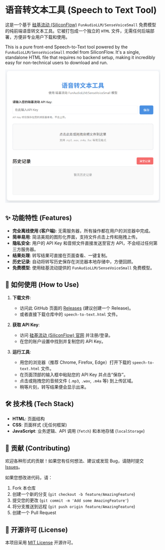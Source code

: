 # 语音转文本工具 (Speech to Text Tool)

这是一个基于 [硅基流动 (SiliconFlow)](https://siliconflow.cn/) `FunAudioLLM/SenseVoiceSmall` 免费模型的纯前端语音转文本工具。它被打包成一个独立的 `HTML` 文件，无需任何后端部署，方便非专业用户下载和使用。

This is a pure front-end Speech-to-Text tool powered by the `FunAudioLLM/SenseVoiceSmall` model from SiliconFlow. It's a single, standalone HTML file that requires no backend setup, making it incredibly easy for non-technical users to download and run.

![工具界面截图](./screenshots/1.png)  


## ✨ 功能特性 (Features)

* **完全离线使用 (客户端)**: 无需服务器，所有操作都在用户的浏览器中完成。
* **简单易用**: 简洁美观的图形化界面，支持文件点击上传和拖拽上传。
* **隐私安全**: 用户的 API Key 和音频文件直接发送至官方 API，不会经过任何第三方服务器。
* **结果处理**: 转写结果可直接在页面查看、一键复制。
* **历史记录**: 自动将转写历史保存在浏览器本地存储中，方便回顾。
* **免费模型**: 使用硅基流动提供的 `FunAudioLLM/SenseVoiceSmall` 免费模型。

## 🚀 如何使用 (How to Use)

1.  **下载文件**:
    * 访问此 GitHub 页面的 [Releases](https://github.com/your-username/your-repo-name/releases) (建议创建一个 Release)。
    * 或者直接下载仓库中的 `speech-to-text.html` 文件。

2.  **获取 API Key**:
    * 访问 [硅基流动 (SiliconFlow) 官网](https://siliconflow.cn/) 并注册/登录。
    * 在您的账户设置中找到并复制您的 API Key。

3.  **运行工具**:
    * 用您的浏览器（推荐 Chrome, Firefox, Edge）打开下载的 `speech-to-text.html` 文件。
    * 在页面顶部的输入框中粘贴您的 API Key 并点击“保存”。
    * 点击或拖拽您的音频文件 (`.mp3`, `.wav`, `.m4a` 等) 到上传区域。
    * 稍等片刻，转写结果便会显示出来。

## 🛠️ 技术栈 (Tech Stack)

* **HTML**: 页面结构
* **CSS**: 页面样式 (无任何框架)
* **JavaScript**: 业务逻辑、API 调用 (`fetch`) 和本地存储 (`localStorage`)

## 🤝 贡献 (Contributing)

欢迎各种形式的贡献！如果您有任何想法、建议或发现 Bug，请随时提交 [Issues](https://github.com/your-username/your-repo-name/issues)。

如果您想改进代码，请：

1.  Fork 本仓库
2.  创建一个新的分支 (`git checkout -b feature/AmazingFeature`)
3.  提交您的更改 (`git commit -m 'Add some AmazingFeature'`)
4.  将分支推送到远程 (`git push origin feature/AmazingFeature`)
5.  创建一个 Pull Request

## 📄 开源许可 (License)

本项目采用 [MIT License](LICENSE) 开源许可。
